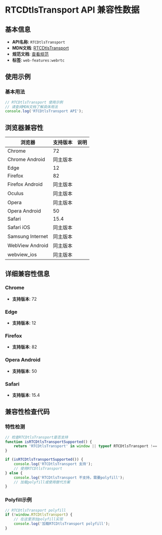 # RTCDtlsTransport API 兼容性数据

## 基本信息

- **API名称**: `RTCDtlsTransport`
- **MDN文档**: [RTCDtlsTransport](https://developer.mozilla.org/docs/Web/API/RTCDtlsTransport)
- **规范文档**: [查看规范](https://w3c.github.io/webrtc-pc/#dom-rtcdtlstransport)
- **标签**: `web-features:webrtc`

## 使用示例

### 基本用法

```javascript
// RTCDtlsTransport 使用示例
// 请查阅MDN文档了解具体用法
console.log('RTCDtlsTransport API');
```

## 浏览器兼容性

| 浏览器 | 支持版本 | 说明 |
|--------|----------|------|
| Chrome | 72 |  |
| Chrome Android | 同主版本 |  |
| Edge | 12 |  |
| Firefox | 82 |  |
| Firefox Android | 同主版本 |  |
| Oculus | 同主版本 |  |
| Opera | 同主版本 |  |
| Opera Android | 50 |  |
| Safari | 15.4 |  |
| Safari iOS | 同主版本 |  |
| Samsung Internet | 同主版本 |  |
| WebView Android | 同主版本 |  |
| webview_ios | 同主版本 |  |

## 详细兼容性信息

### Chrome

- **支持版本**: 72

### Edge

- **支持版本**: 12

### Firefox

- **支持版本**: 82

### Opera Android

- **支持版本**: 50

### Safari

- **支持版本**: 15.4

## 兼容性检查代码

### 特性检测

```javascript
// 检查RTCDtlsTransport是否支持
function isRTCDtlsTransportSupported() {
    return 'RTCDtlsTransport' in window || typeof RTCDtlsTransport !== 'undefined';
}

if (isRTCDtlsTransportSupported()) {
    console.log('RTCDtlsTransport 支持');
    // 使用RTCDtlsTransport
} else {
    console.log('RTCDtlsTransport 不支持，需要polyfill');
    // 加载polyfill或使用替代方案
}
```

### Polyfill示例

```javascript
// RTCDtlsTransport polyfill
if (!window.RTCDtlsTransport) {
    // 在这里添加polyfill实现
    console.log('加载RTCDtlsTransport polyfill');
}
```

